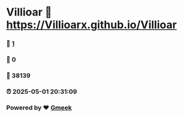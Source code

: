 # Villioar :link: https://Villioarx.github.io/Villioar 
### :page_facing_up: [1](https://Villioarx.github.io/Villioar/tag.html) 
### :speech_balloon: 0 
### :hibiscus: 38139 
### :alarm_clock: 2025-05-01 20:31:09 
### Powered by :heart: [Gmeek](https://github.com/Meekdai/Gmeek)
